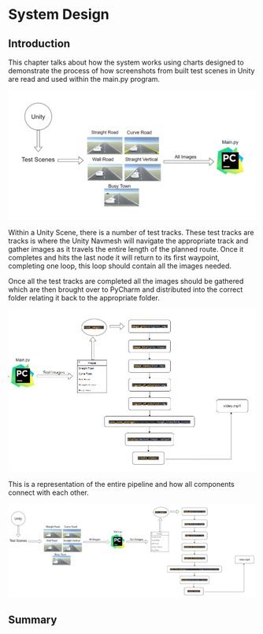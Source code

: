 # System Design

## Introduction
This chapter talks about how the system works using charts designed to demonstrate the process of how screenshots from built test scenes in Unity are read and used within the main.py program. 

![Low-level Unity Pipeline to PyCharm](03_figures/System_Design/unityPipeline.png)


Within a Unity Scene, there is a number of test tracks. These test tracks are tracks is where the Unity Navmesh will navigate the appropriate track and gather images as it travels the entire length of the planned route. Once it completes and hits the last node it will return to its first waypoint, completing one loop, this loop should contain all the images needed. 

Once all the test tracks are completed all the images should be gathered which are then brought over to PyCharm and distributed into the correct folder relating it back to the appropriate folder.

![Low-level Processing Images](03_figures/System_Design/PyCharm.png)

This is a representation of the entire pipeline and how all components connect with each other. 


![Entire Pipeline](03_figures/System_Design/entirePipeline.png)

 

## Summary
